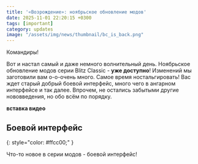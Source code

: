 ```yaml
---
title: '«Возрождение»: ноябрьское обновление модов'
date: 2025-11-01 22:20:15 +0300
tags: [important]
category: updates
image: "/assets/img/news/thumbnail/bc_is_back.png"
---
```

<p style="display: none">Прощаемся с создателем старых звуков всего и встречаем нового.</p>

Командиры!

Вот и настал самый и даже немного волнительный день. Ноябрьское обновление модов серии Blitz Classic - **уже доступно**! Изменений мы заготовили вам о-о-очень много. Самое время ностальгировать! Вас ждет старый добрый боевой интерфейс, много чего в ангарном интерфейсе и так далее. Впрочем, не остались забытыми другие нововведения, но обо всём по порядку.

**вставка видео**

## Боевой интерфейс
{: style="color: #ffcc00;" }

Что-то новое в серии модов - боевой интерфейс! 